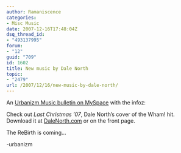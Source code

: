 ```yaml
---
author: Ramaniscence
categories:
- Misc Music
date: 2007-12-16T17:48:04Z
dsq_thread_id:
- "493137995"
forum:
- "12"
guid: "709"
id: 1602
title: New music by Dale North
topic:
- "2479"
url: /2007/12/16/new-music-by-dale-north/
---
```


An [Urbanizm Music bulletin on MySpace](http://profile.myspace.com/index.cfm?fuseaction=user.viewprofile&friendid=27680564) with the infoz:

<div class="quoted-text">
  Check out <em>Last Christmas &#8217;07</em>, Dale North&#8217;s cover of the Wham! hit. Download it at <a href="http://www.msplinks.com/MDFodHRwOi8vd3d3LmRhbGVub3J0aC5jb20=">DaleNorth.com</a> or on the front page.</p> 
  
  <p>
    The ReBirth is coming&#8230;
  </p>
  
  <p>
    -urbanizm
  </p>
</div>